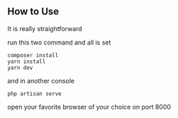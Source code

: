 ## How to Use

It is really straightforward

run this two command and all is set

```
composer install
yarn install
yarn dev
```

and in another console

```
php artisan serve
```

open your favorite browser of your choice on port 8000
